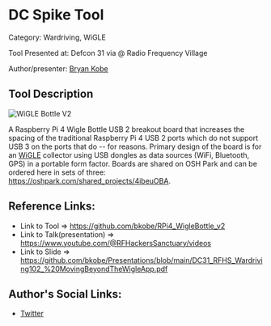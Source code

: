 # DC Spike Tool
Category: Wardriving, WiGLE

Tool Presented at: Defcon 31 via @ Radio Frequency Village

Author/presenter: [Bryan Kobe](https://github.com/bkobe)

## Tool Description
![WiGLE Bottle V2](https://pbs.twimg.com/media/Fvo2tlzWwAQbwJ1?format=jpg&name=large)

A Raspberry Pi 4 Wigle Bottle USB 2 breakout board that increases the spacing of the traditional Raspberry Pi 4 USB 2 ports which do not support USB 3 on the ports that do -- for reasons. Primary design of the board is for an [WiGLE](https://wigle.net) collector using USB dongles as data sources (WiFi, Bluetooth, GPS) in a portable form factor. Boards are shared on OSH Park and can be ordered here in sets of three: https://oshpark.com/shared_projects/4ibeuOBA.

## Reference Links:
- Link to Tool => https://github.com/bkobe/RPi4_WigleBottle_v2
- Link to Talk(presentation) => https://www.youtube.com/@RFHackersSanctuary/videos
- Link to Slide => https://github.com/bkobe/Presentations/blob/main/DC31_RFHS_Wardriving102_%20MovingBeyondTheWigleApp.pdf

## Author's Social Links:
- [Twitter](https://twitter.com/kobeski1906)

